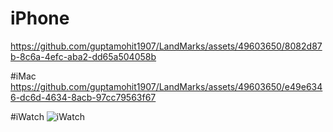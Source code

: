 # iPhone 
https://github.com/guptamohit1907/LandMarks/assets/49603650/8082d87b-8c6a-4efc-aba2-dd65a504058b

#iMac
https://github.com/guptamohit1907/LandMarks/assets/49603650/e49e6346-dc6d-4634-8acb-97cc79563f67

#iWatch
![iWatch](https://github.com/guptamohit1907/LandMarks/assets/49603650/84309473-a574-416f-8801-b1f4f87adeda)
